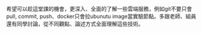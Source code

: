 希望可以趁這堂課的機會，更深入、全面的了解一些雲端服務，例如git不要只會pull, commit, push、docker只會拉ubunutu image當實驗節點。多跟老師、組員還有同學討論，從不同觀點、論述方式全面理解這些技術。